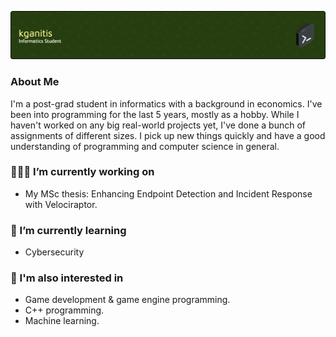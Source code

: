 ![github-header-image](github-header-image.png)
<!--
**kganitis/kganitis** is a ✨ _special_ ✨ repository because its `README.md` (this file) appears on your GitHub profile.
-->

### About Me

I'm a post-grad student in informatics with a background in economics. I've been into programming for the last 5 years, mostly as a hobby. While I haven't worked on any big real-world projects yet, I've done a bunch of assignments of different sizes. I pick up new things quickly and have a good understanding of programming and computer science in general.

### 👨🏻‍💻 I’m currently working on
- My MSc thesis: Enhancing Endpoint Detection and Incident Response with Velociraptor.

### 📖 I’m currently learning
- Cybersecurity

### 🔎 I'm also interested in
- Game development & game engine programming.
- C++ programming.
- Machine learning.
